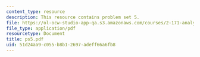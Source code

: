 ```yaml
---
content_type: resource
description: This resource contains problem set 5.
file: https://ol-ocw-studio-app-qa.s3.amazonaws.com/courses/2-171-analysis-and-design-of-digital-control-systems-fall-2006/51d24aa9c055b8b12697adeff66a6fb8_ps5.pdf
file_type: application/pdf
resourcetype: Document
title: ps5.pdf
uid: 51d24aa9-c055-b8b1-2697-adeff66a6fb8
---
```

